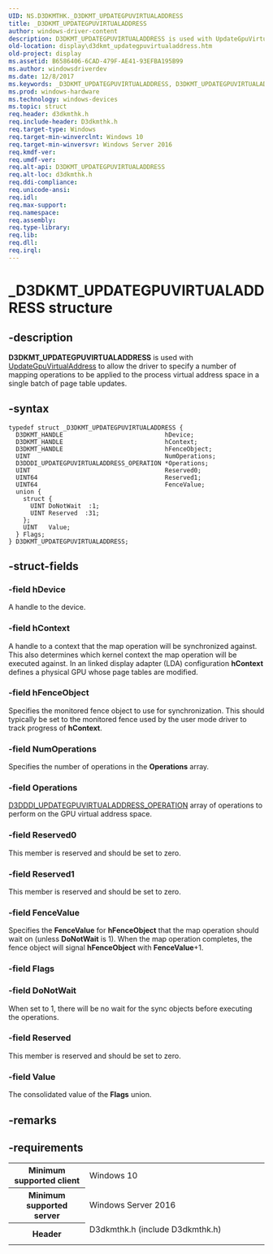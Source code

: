 ```yaml
---
UID: NS.D3DKMTHK._D3DKMT_UPDATEGPUVIRTUALADDRESS
title: _D3DKMT_UPDATEGPUVIRTUALADDRESS
author: windows-driver-content
description: D3DKMT_UPDATEGPUVIRTUALADDRESS is used with UpdateGpuVirtualAddress to allow the driver to specify a number of mapping operations to be applied to the process virtual address space in a single batch of page table updates.
old-location: display\d3dkmt_updategpuvirtualaddress.htm
old-project: display
ms.assetid: B6586406-6CAD-479F-AE41-93EFBA195B99
ms.author: windowsdriverdev
ms.date: 12/8/2017
ms.keywords: _D3DKMT_UPDATEGPUVIRTUALADDRESS, D3DKMT_UPDATEGPUVIRTUALADDRESS
ms.prod: windows-hardware
ms.technology: windows-devices
ms.topic: struct
req.header: d3dkmthk.h
req.include-header: D3dkmthk.h
req.target-type: Windows
req.target-min-winverclnt: Windows 10
req.target-min-winversvr: Windows Server 2016
req.kmdf-ver: 
req.umdf-ver: 
req.alt-api: D3DKMT_UPDATEGPUVIRTUALADDRESS
req.alt-loc: d3dkmthk.h
req.ddi-compliance: 
req.unicode-ansi: 
req.idl: 
req.max-support: 
req.namespace: 
req.assembly: 
req.type-library: 
req.lib: 
req.dll: 
req.irql: 
---
```


# _D3DKMT_UPDATEGPUVIRTUALADDRESS structure



## -description
<b>D3DKMT_UPDATEGPUVIRTUALADDRESS</b> is used with <a href="display.d3dkmtupdategpuvirtualaddress">UpdateGpuVirtualAddress</a> to allow the driver to specify a number of mapping operations to be applied to the process virtual address space in a single batch of page table updates. 




## -syntax

````
typedef struct _D3DKMT_UPDATEGPUVIRTUALADDRESS {
  D3DKMT_HANDLE                            hDevice;
  D3DKMT_HANDLE                            hContext;
  D3DKMT_HANDLE                            hFenceObject;
  UINT                                     NumOperations;
  D3DDDI_UPDATEGPUVIRTUALADDRESS_OPERATION *Operations;
  UINT                                     Reserved0;
  UINT64                                   Reserved1;
  UINT64                                   FenceValue;
  union {
    struct {
      UINT DoNotWait  :1;
      UINT Reserved  :31;
    };
    UINT   Value;
  } Flags;
} D3DKMT_UPDATEGPUVIRTUALADDRESS;
````


## -struct-fields

### -field hDevice

A handle to the device.


### -field hContext

A handle to a context that the map operation will be synchronized against. This also determines which kernel context the map operation will be executed against. In an linked display adapter (LDA) configuration <b>hContext</b> defines a physical GPU whose page tables are modified.


### -field hFenceObject

Specifies the monitored fence object to use for synchronization. This should typically be set to the monitored fence used by the user mode driver to track progress of <b>hContext</b>. 


### -field NumOperations

Specifies the number of operations in the <b>Operations</b> array.


### -field Operations


<a href="display.d3dddi_updategpuvirtualaddress_operation">D3DDDI_UPDATEGPUVIRTUALADDRESS_OPERATION</a> array of operations to perform on the GPU virtual address space.


### -field Reserved0

This member is reserved and should be set to zero.


### -field Reserved1

This member is reserved and should be set to zero.


### -field FenceValue

Specifies the <b>FenceValue</b> for <b>hFenceObject</b> that the map operation should wait on (unless <b>DoNotWait</b> is 1). When the map operation completes, the fence object will signal <b>hFenceObject</b> with <b>FenceValue</b>+1.


### -field Flags


### -field DoNotWait

When set to 1, there will be no wait for the sync objects before executing the operations.


### -field Reserved

This member is reserved and should be set to zero.


### -field Value

The consolidated value of the <b>Flags</b> union.

</dd>
</dl>

## -remarks


## -requirements
<table>
<tr>
<th width="30%">
Minimum supported client

</th>
<td width="70%">
Windows 10

</td>
</tr>
<tr>
<th width="30%">
Minimum supported server

</th>
<td width="70%">
Windows Server 2016

</td>
</tr>
<tr>
<th width="30%">
Header

</th>
<td width="70%">
<dl>
<dt>D3dkmthk.h (include D3dkmthk.h)</dt>
</dl>
</td>
</tr>
</table>